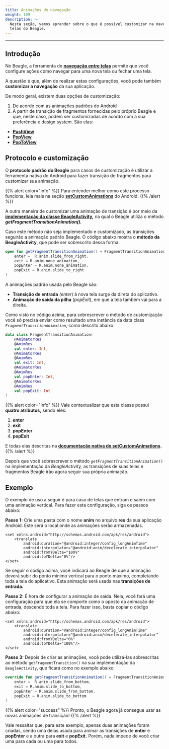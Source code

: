 ```yaml
---
title: Animações de navegação
weight: 109
description: >-
  Nesta seção, vamos aprender sobre o que é possível customizar na navegação de
  telas do Beagle.
---
```


---

## Introdução

No Beagle, a ferramenta de [**navegação entre telas**](../../navegacao-de-telas.md) permite que você configure ações como navegar para uma nova tela ou fechar uma tela.

A questão é que, além de realizar estas configurações, você pode também **customizar a navegação** da sua aplicação. 

De modo geral, existem duas opções de customização: 

1. De acordo com as animações padrões do Android 
2. A partir de transição de fragmentos fornecidas pelo próprio Beagle e que, neste caso, podem ser customizadas de acordo com a sua preferência e design system. São elas: 

* [**PushView**](../../../api/acoes/navigate/pushview.md)
* [**PopView**](../../../api/acoes/navigate/popview.md)
* [**PopToView**](../../../api/acoes/navigate/poptoview.md)

## Protocolo e customização

O **protocolo padrão** **do Beagle** para casos de customização é utilizar a ferramenta nativa do Android para fazer transição de fragmentos para customizar sua animação. 

{{% alert color="info" %}}
Para entender melhor como este processo funciona, leia mais na seção [**setCustomAnimations**](https://developer.android.com/reference/android/app/FragmentTransaction#setCustomAnimations%28int,%20int,%20int,%20int%29) do Android. 
{{% /alert %}}

A outra maneira de customizar uma animação de transição é por meio da [**implementação da classe BeagleActivity**](../../../get-started/criando-projeto-do-zero/case-android/#passo-4-criando-o-appbeagleactivity)**,** na qual o Beagle utiliza o método _**getFragmentTransitionAnimation\(\).**_ 

Caso este método não seja implementado e customizado, as transições seguirão a animação padrão Beagle. O código abaixo mostra o **método da BeagleActivity**, que pode ser sobrescrito dessa forma:

```kotlin
open fun getFragmentTransitionAnimation() = FragmentTransitionAnimation(
    enter =  R.anim.slide_from_right,
    exit = R.anim.none_animation,
    popEnter = R.anim.none_animation,
    popExit = R.anim.slide_to_right
)
```

 A animações padrão usada pelo Beagle são: 

* **Transição de entrada** _\(enter_\) à nova tela surge da direta do aplicativo.
* **Animação de saída da pilha** \(_popExit_\), em que a tela também vai para a direita.

Como visto no código acima, para sobrescrever o método de customização você só precisa enviar como resultado uma instância da data class _`FragmentTransitionAnimation`_, como descrito abaixo:

```kotlin
data class FragmentTransitionAnimation(
    @AnimatorRes
    @AnimRes
    val enter: Int,
    @AnimatorRes
    @AnimRes
    val exit: Int,
    @AnimatorRes
    @AnimRes
    val popEnter: Int,
    @AnimatorRes
    @AnimRes
    val popExit: Int
)
```

{{% alert color="info" %}}
Vale contextualizar que esta classe possui **quatro atributos,** sendo eles: 

1. **enter**
2. **exit**
3. **popEnter**
4. **popExit** 

E todas elas descritas na [**documentação nativa do setCustomAnimations**](https://developer.android.com/reference/android/app/FragmentTransaction#setCustomAnimations%28int,%20int,%20int,%20int%29)**.**
{{% /alert %}}

Depois que você sobrescrever o método _`getFragmentTransitionAnimation()`_ na implementação da _BeagleActivity,_ as transições de suas telas e fragmentos Beagle irão agora seguir sua própria animação.

## Exemplo

O exemplo de uso a seguir é para caso de telas que entram e saem com uma animação vertical. Para fazer esta configuração, siga os passos abaixo: 

**Passo 1:** Crie uma pasta com o nome **anim** no arquivo **res** da sua aplicação Android. Este será o local onde as animações serão armazenadas.


```markup
<set xmlns:android="http://schemas.android.com/apk/res/android">
    <translate
        android:duration="@android:integer/config_longAnimTime"
        android:interpolator="@android:anim/decelerate_interpolator"
        android:fromYDelta="100%"
        android:toYDelta="0%"/>
</set>
```


Se seguir o código acima, você indicará ao Beagle de que a animação deverá subir do ponto mínimo vertical para o ponto máximo, completando toda a tela do aplicativo. Esta animação será usada nas **transições de entrada.**

**Passo 2:**  É hora de configurar a animação de saída. Nela, você fará uma configuração para que ela se comporte como o oposto da animação de entrada, descendo toda a tela . Para fazer isso, basta copiar o código abaixo:  


```markup
<set xmlns:android="http://schemas.android.com/apk/res/android">
    <translate
        android:duration="@android:integer/config_longAnimTime"
        android:interpolator="@android:anim/decelerate_interpolator"
        android:fromYDelta="0%"
        android:toYDelta="100%"/>
</set>
```


**Passo 3:** Depois de criar as animações, você pode utilizá-las sobrescritas ao método `getFragmentTransition()` na sua implementação da `BeagleActivity`, que ficará como no exemplo abaixo:

```kotlin
override fun getFragmentTransitionAnimation() = FragmentTransitionAnimation(
    enter =  R.anim.slide_from_bottom,
    exit = R.anim.slide_to_bottom,
    popEnter = R.anim.slide_from_bottom,
    popExit = R.anim.slide_to_bottom
)
```

{{% alert color="success" %}}
 Pronto, o Beagle agora já consegue usar as novas animações de transição!
{{% /alert %}}

Vale ressaltar que, para este exemplo, apenas duas animações foram criadas, sendo uma delas usada para animar as transições de **enter** e **popEnter** e a outra para **exit** e **popExit.** Porém, nada impede de você criar uma para cada ou uma para todos.
